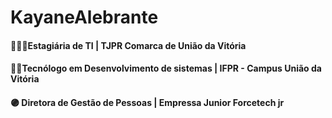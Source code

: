 # KayaneAlebrante

#### 👩🏼‍💻Estagiária de TI | TJPR Comarca de União da Vitória
#### 👩‍🎓Tecnólogo em Desenvolvimento de sistemas | IFPR - Campus União da Vitória
#### 🟣 Diretora de Gestão de Pessoas | Empressa Junior Forcetech jr
